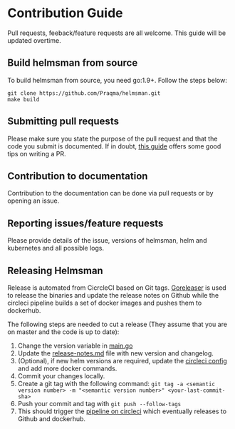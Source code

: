 # Contribution Guide

Pull requests, feeback/feature requests are all welcome. This guide will be updated overtime.

## Build helmsman from source

To build helmsman from source, you need go:1.9+.  Follow the steps below:

```
git clone https://github.com/Praqma/helmsman.git
make build
```

## Submitting pull requests

Please make sure you state the purpose of the pull request and that the code you submit is documented. If in doubt, [this guide](https://blog.github.com/2015-01-21-how-to-write-the-perfect-pull-request/) offers some good tips on writing a PR.

## Contribution to documentation

Contribution to the documentation can be done via pull requests or by opening an issue.

## Reporting issues/feature requests

Please provide details of the issue, versions of helmsman, helm and kubernetes and all possible logs.

## Releasing Helmsman

Release is automated from CicrcleCI based on Git tags. [Goreleaser](goreleaser.com) is used to release the binaries and update the release notes on Github while the circleci pipeline builds a set of docker images and pushes them to dockerhub.

The following steps are needed to cut a release (They assume that you are on master and the code is up to date):
1. Change the version variable in [main.go](main.go)
2. Update the [release-notes.md](release-notes.md) file with new version and changelog.
3. (Optional), if new helm versions are required, update the [circleci config](.circleci/config.yml) and add more docker commands.
4. Commit your changes locally. 
5. Create a git tag with the following command: `git tag -a <semantic version number> -m "<semantic version number>" <your-last-commit-sha>`
6. Push your commit and tag with `git push --follow-tags`
7. This should trigger the [pipeline on circleci](https://circleci.com/gh/Praqma/workflows/helmsman) which eventually releases to Github and dockerhub. 
 
